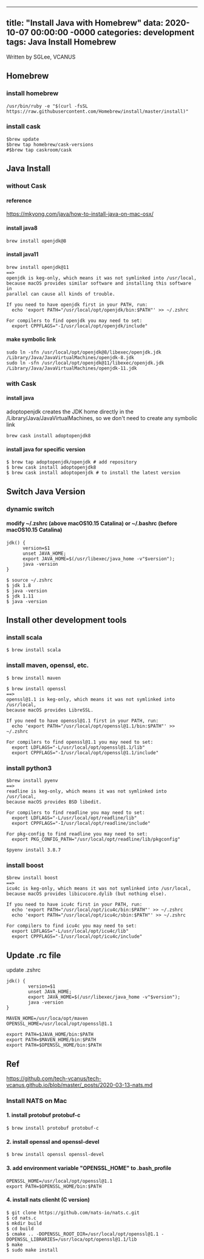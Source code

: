 
---
title: "Install Java with Homebrew"
data: 2020-10-07 00:00:00 -0000
categories: development 
tags: Java Install Homebrew
---

Written by SGLee, VCANUS

## Homebrew
### install homebrew
```
/usr/bin/ruby -e "$(curl -fsSL https://raw.githubusercontent.com/Homebrew/install/master/install)"
```

### install cask
```
$brew update
$brew tap homebrew/cask-versions
#$brew tap caskroom/cask
```

## Java Install
### without Cask
#### reference
https://mkyong.com/java/how-to-install-java-on-mac-osx/
#### install java8
```
brew install openjdk@8
```
#### install java11
```
brew install openjdk@11
==>
openjdk is keg-only, which means it was not symlinked into /usr/local,
because macOS provides similar software and installing this software in
parallel can cause all kinds of trouble.

If you need to have openjdk first in your PATH, run:
  echo 'export PATH="/usr/local/opt/openjdk/bin:$PATH"' >> ~/.zshrc

For compilers to find openjdk you may need to set:
  export CPPFLAGS="-I/usr/local/opt/openjdk/include"
```
#### make symbolic link
```
sudo ln -sfn /usr/local/opt/openjdk@8/libexec/openjdk.jdk /Library/Java/JavaVirtualMachines/openjdk-8.jdk
sudo ln -sfn /usr/local/opt/openjdk@11/libexec/openjdk.jdk /Library/Java/JavaVirtualMachines/openjdk-11.jdk
```

### with Cask
#### install java
adoptopenjdk creates the JDK home directly in the /Library/Java/JavaVirtualMachines, so we don't need to create any symbolic link
```
brew cask install adoptopenjdk8
```

#### install java for specific version
```
$ brew tap adoptopenjdk/openjdk # add repository
$ brew cask install adoptopenjdk8
$ brew cask install adoptopenjdk # to install the latest version
```

## Switch Java Version
### dynamic switch
#### modify ~/.zshrc (above macOS10.15 Catalina) or ~/.bashrc (before macOS10.15 Catalina)
```
jdk() {
      version=$1
      unset JAVA_HOME;
      export JAVA_HOME=$(/usr/libexec/java_home -v"$version");
      java -version
}
```
```
$ source ~/.zshrc
$ jdk 1.8
$ java -version
$ jdk 1.11
$ java -version
```
## Install other development tools

### install scala
```
$ brew install scala
```
### install maven, openssl, etc.
```
$ brew install maven
```
```
$ brew install openssl
==>
openssl@1.1 is keg-only, which means it was not symlinked into /usr/local,
because macOS provides LibreSSL.

If you need to have openssl@1.1 first in your PATH, run:
  echo 'export PATH="/usr/local/opt/openssl@1.1/bin:$PATH"' >> ~/.zshrc

For compilers to find openssl@1.1 you may need to set:
  export LDFLAGS="-L/usr/local/opt/openssl@1.1/lib"
  export CPPFLAGS="-I/usr/local/opt/openssl@1.1/include"
```
### install python3
```
$brew install pyenv
==>
readline is keg-only, which means it was not symlinked into /usr/local,
because macOS provides BSD libedit.

For compilers to find readline you may need to set:
  export LDFLAGS="-L/usr/local/opt/readline/lib"
  export CPPFLAGS="-I/usr/local/opt/readline/include"

For pkg-config to find readline you may need to set:
  export PKG_CONFIG_PATH="/usr/local/opt/readline/lib/pkgconfig"
  
$pyenv install 3.8.7
```
### install boost
```
$brew install boost
==>
icu4c is keg-only, which means it was not symlinked into /usr/local,
because macOS provides libicucore.dylib (but nothing else).

If you need to have icu4c first in your PATH, run:
  echo 'export PATH="/usr/local/opt/icu4c/bin:$PATH"' >> ~/.zshrc
  echo 'export PATH="/usr/local/opt/icu4c/sbin:$PATH"' >> ~/.zshrc

For compilers to find icu4c you may need to set:
  export LDFLAGS="-L/usr/local/opt/icu4c/lib"
  export CPPFLAGS="-I/usr/local/opt/icu4c/include"
```



## Update .rc file
update .zshrc 
```
jdk() {
        version=$1
        unset JAVA_HOME;
        export JAVA_HOME=$(/usr/libexec/java_home -v"$version");
        java -version
}

MAVEN_HOME=/usr/loca/opt/maven
OPENSSL_HOME=/usr/local/opt/openssl@1.1

export PATH=$JAVA_HOME/bin:$PATH
export PATH=$MAVEN_HOME/bin:$PATH
export PATH=$OPENSSL_HOME/bin:$PATH
```


<!--
### static switch
#### modify .bash_profile
```
JAVA_8_HOME=/Library/Java/JavaVirtualMachines/adoptopenjdk-8.jdk/Contents/Home
JAVA_11_HOME=/Library/Java/JavaVirtualMachines/adoptopenjdk-11.jdk/Contents/Home

alias JAVA8='export JAVA_HOME=$JAVA_8_HOME'
alias JAVA11='export JAVA_HOME=$JAVA_11_HOME'

#default to Java11
JAVA11

FLUTTER_HOME=/opt/flutter
MAVEN_HOME=/opt/maven
OPENSSL_HOME=/usr/local/opt/openssl@1.1

export PATH=$JAVA_HOME/bin:$PATH
export PATH=$FLUTTER_HOME/bin:$PATH
export PATH=$MAVEN_HOME/bin:$PATH
export PATH=$OPENSSL_HOME/bin:$PATH
```
-->

## Ref
https://github.com/tech-vcanus/tech-vcanus.github.io/blob/master/_posts/2020-03-13-nats.md

### Install NATS on Mac
#### 1. install protobuf protobuf-c
```
$ brew install protobuf protobuf-c
```
#### 2. install openssl and openssl-devel
```
$ brew install openssl openssl-devel
```
#### 3. add environment variable "OPENSSL_HOME" to .bash_profile
```
OPENSSL_HOME=/usr/local/opt/openssl@1.1
export PATH=$OPENSSL_HOME/bin:$PATH
```
#### 4. install nats clienht (C version)
```
$ git clone https://github.com/nats-io/nats.c.git
$ cd nats.c
$ mkdir build
$ cd build
$ cmake .. -DOPENSSL_ROOT_DIR=/usr/local/opt/openssl@1.1 -DOPENSSL_LIBRARIES=/usr/loca/opt/openssl@1.1/lib
$ make
$ sudo make install
```

